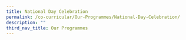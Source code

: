 ```yaml
---
title: National Day Celebration
permalink: /co-curricular/Our-Programmes/National-Day-Celebration/
description: ""
third_nav_title: Our Programmes
---
```

